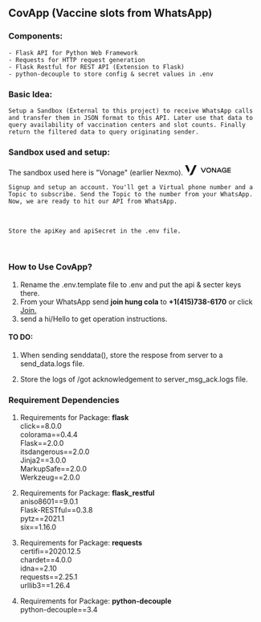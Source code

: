 ## CovApp (Vaccine slots from WhatsApp)

### Components:
    - Flask API for Python Web Framework
    - Requests for HTTP request generation
    - Flask Restful for REST API (Extension to Flask)
    - python-decouple to store config & secret values in .env


### Basic Idea:
    Setup a Sandbox (External to this project) to receive WhatsApp calls and transfer them in JSON format to this API. Later use that data to query availability of vaccination centers and slot counts. Finally return the filtered data to query originating sender.
    
### Sandbox used and setup:
The sandbox used here is "Vonage" (earlier Nexmo).
<svg class="Vlt-site-logo__vonage" width="91.3px" height="20.0px" viewBox="0 0 913 200" version="1.1" xmlns="http://www.w3.org/2000/svg" data-di-res-id="1e8d8655-39a8c671" data-di-rand="1621185562685">
<path fill="currentColor" d="M45.3408,0 L-0.0002,0 L64.6808,146.958 C65.1748,148.081 66.7718,148.07 67.2508,146.942 L88.7628,96.337 L45.3408,0 Z"></path>
<path fill="currentColor" d="M183.4502,0 C183.4502,0 113.9562,159.156 104.6482,173.833 C93.8292,190.896 86.6592,197.409 73.3912,199.496 C73.2682,199.515 73.1772,199.621 73.1772,199.746 C73.1772,199.886 73.2912,200 73.4312,200 L114.9552,200 C132.9432,200 145.9152,184.979 153.1042,171.714 C161.2742,156.637 229.5902,0 229.5902,0 L183.4502,0 Z"></path>
<path fill="currentColor" d="M365.0527,127.6431 C364.9567,127.8531 364.6577,127.8531 364.5617,127.6431 L330.0887,52.2061 L310.7207,52.2061 C310.7207,52.2061 346.2497,132.2541 349.7987,138.2351 C353.2667,144.0801 357.4637,148.8991 364.8077,148.8991 C372.1517,148.8991 376.3487,144.0801 379.8167,138.2351 C383.3657,132.2541 418.8947,52.2061 418.8947,52.2061 L399.5267,52.2061 L365.0527,127.6431 Z"></path>
<path fill="currentColor" d="M470.187,134.2002 C451.454,134.2002 439.186,121.9992 439.186,99.9992 C439.186,77.9992 451.454,65.8002 470.187,65.8002 C488.853,65.8002 501.186,77.9992 501.186,99.9992 C501.186,121.9992 488.853,134.2002 470.187,134.2002 M470.187,50.0002 C440.854,50.0002 421.987,69.0002 421.987,99.9992 C421.987,131.0002 440.854,150.0002 470.187,150.0002 C499.453,150.0002 518.387,131.0002 518.387,99.9992 C518.387,69.0002 499.453,50.0002 470.187,50.0002"></path>
<polygon fill="currentColor" points="617.4829 52.2002 617.4829 147.8002 597.6299 147.8002 551.3499 77.9072 551.3499 147.8002 534.4169 147.8002 534.4169 52.2002 554.3359 52.2002 600.6169 122.5592 600.6169 52.2002"></polygon>
<path fill="currentColor" d="M662.8662,108.6001 L679.5432,69.5551 C679.6372,69.3361 679.9462,69.3361 680.0392,69.5551 L696.7162,108.6001 L662.8662,108.6001 Z M679.7912,51.1071 C672.8172,51.1071 668.5552,56.3981 665.7452,61.6891 C662.8662,67.1111 628.4302,147.8001 628.4302,147.8001 L646.1242,147.8001 L656.0112,124.6511 L703.5712,124.6511 L713.4582,147.8001 L731.1512,147.8001 C731.1512,147.8001 696.7162,67.1111 693.8372,61.6891 C691.0272,56.3981 686.7642,51.1071 679.7912,51.1071 L679.7912,51.1071 Z"></path>
<path fill="currentColor" d="M779.0156,110.9336 L809.3046,110.9336 C809.1626,125.7876 795.2966,134.2006 780.5996,134.2006 C762.1676,134.2006 750.0976,121.9986 750.0976,99.9996 C750.0976,76.2466 761.2716,65.6606 781.6336,65.6606 C794.3806,65.6606 804.9786,70.8726 807.2096,82.8856 L824.7716,82.8856 C821.6926,61.8536 802.3226,49.9996 780.5996,49.9996 C751.7376,49.9996 733.1746,68.9996 733.1746,99.9996 C733.1746,130.9996 751.7376,149.6286 780.5996,149.6286 C792.7686,149.6286 805.0416,143.1036 809.3636,136.2116 L809.3076,147.7996 L825.5076,147.7996 L825.5076,118.3036 L825.5076,96.3036 L779.0156,96.3036 L779.0156,110.9336 Z"></path>
<polygon fill="currentColor" points="912.5908 68.1992 912.5908 52.2002 843.8578 52.2002 843.8578 147.8002 912.5908 147.8002 912.5908 131.7992 860.7908 131.7992 860.7908 106.6672 908.5508 106.6672 908.5508 90.6662 860.7908 90.6662 860.7908 68.1992"></polygon>
</svg>

    Signup and setup an account. You'll get a Virtual phone number and a Topic to subscribe. Send the Topic to the number from your WhatsApp. Now, we are ready to hit our API from WhatsApp.
  

    Store the apiKey and apiSecret in the .env file.
  

### How to Use CovApp?
    
1. Rename the .env.template file to .env and put the api & secter keys there.
2. From your WhatsApp send **join hung cola** to **+1(415)738-6170**
or click   [Join.](https://web.whatsapp.com/send?phone=14157386170&text=Join%20hung%20cola)
3. send a hi/Hello to get operation instructions.




#### TO DO:
1. When sending senddata(), store the respose from server to a send_data.logs file.

2. Store the logs of /got acknowledgement to server_msg_ack.logs file.


### Requirement Dependencies  
1. Requirements for Package: **flask**  
click==8.0.0  
colorama==0.4.4  
Flask==2.0.0  
itsdangerous==2.0.0  
Jinja2==3.0.0  
MarkupSafe==2.0.0  
Werkzeug==2.0.0  

2. Requirements for Package: **flask_restful**  
aniso8601==9.0.1  
Flask-RESTful==0.3.8  
pytz==2021.1  
six==1.16.0  
  
3. Requirements for Package: **requests**  
certifi==2020.12.5   
chardet==4.0.0  
idna==2.10  
requests==2.25.1  
urllib3==1.26.4  

4. Requirements for Package: **python-decouple**  
python-decouple==3.4  

